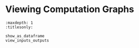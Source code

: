 # Viewing Computation Graphs

```{toctree}
:maxdepth: 1
:titlesonly:

show_as_dataframe
view_inputs_outputs
```

